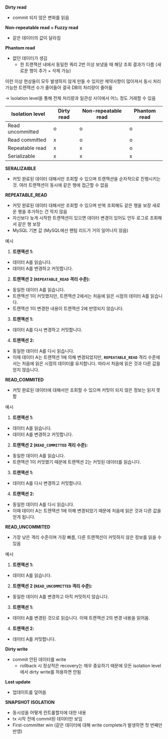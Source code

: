 **Dirty read**

- commit 되지 않은 변화를 읽음

**Non-repeatable read = Fuzzy read**

- 같은 데이터의 값이 달라짐

**Phantom read**

- 없던 데이터가 생김
  - 한 트랜잭션 내에서 동일한 쿼리 2번 이상 보냈을 때 해당 조회 결과가 다름 (새로운 행이 추가 + 삭제 가능)

이런 이상 현상들이 모두 발생하지 않게 만들 수 있지만 제약사항이 많아져서 동시 처리 가능한 트랜잭션 수가 줄어들어 결국 DB의 처리량이 줄어듦

→ Isolation level을 통해 전체 처리량과 일관성 사이에서 어느 정도 거래할 수 있음

| Isolation level | Dirty read | Non-repeatable read | Phantom read |
| --- | --- | --- | --- |
| Read uncommitted | o | o | o |
| Read committed | x | o | o |
| Repeatable read | x | x | o |
| Serializable | x | x | x |

**SERALIZAlBLE**
- 커밋 완료된 데이터 대해서만 조회할 수 있으며 트랜잭션을 순차적으로 진행시키는 것. 여러 트랜잭션이 동시에 같은 행에 접근할 수 없음

**REPEATABLE_READ**
- 커밋 완료된 데이터 대해서만 조회할 수 있으며 반복 조회해도 같은 행을 보장 새로운 행을 추가하는 건 막지 않음
- 자신보다 늦게 시작한 트랜잭션이 있으면 데이터 변경이 있어도 언두 로그로 조회해서 같은 행 보장
- MySQL 기본 값 (MySQL에선 팬텀 리드가 거의 일어나지 않음)

예시
1. **트랜잭션 1:**
  - 데이터 A를 읽습니다.
  - 데이터 A를 변경하고 커밋합니다.
2. **트랜잭션 2 (`REPEATABLE_READ` 격리 수준):**
  - 동일한 데이터 A를 읽습니다.
  - 트랜잭션 1이 커밋했지만, 트랜잭션 2에서는 처음에 읽은 시점의 데이터 A를 읽습니다.
  - 트랜잭션 1이 변경한 내용이 트랜잭션 2에 반영되지 않습니다.
3. **트랜잭션 1:**
  - 데이터 A를 다시 변경하고 커밋합니다.
4. **트랜잭션 2:**
  - 동일한 데이터 A를 다시 읽습니다.
  - 이때 데이터 A는 트랜잭션 1에 의해 변경되었지만, **`REPEATABLE_READ`** 격리 수준에서는 처음에 읽은 시점의 데이터를 유지합니다. 따라서 처음에 읽은 것과 다른 값을 얻지 않습니다.

**READ_COMMITED**
- 커밋 완료된 데이터에 대해서만 조회할 수 있으며 커밋이 되지 않은 정보는 읽지 못함

예시
1. **트랜잭션 1:**
  - 데이터 A를 읽습니다.
  - 데이터 A를 변경하고 커밋합니다.
2. **트랜잭션 2 (`READ_COMMITTED` 격리 수준):**
  - 동일한 데이터 A를 읽습니다.
  - 트랜잭션 1이 커밋했기 때문에 트랜잭션 2는 커밋된 데이터를 읽습니다.
3. **트랜잭션 1:**
  - 데이터 A를 다시 변경하고 커밋합니다.
4. **트랜잭션 2:**
  - 동일한 데이터 A를 다시 읽습니다.
  - 이때 데이터 A는 트랜잭션 1에 의해 변경되었기 때문에 처음에 읽은 것과 다른 값을 얻게 됩니다.

**READ_UNCOMMITED**
- 가장 낮은 격리 수준이며 가장 빠름, 다른 트랜잭션이 커밋하지 않은 정보를 읽을 수 있음

예시
1. **트랜잭션 1:**
  - 데이터 A를 읽습니다.
2. **트랜잭션 2 (`READ_UNCOMMITTED` 격리 수준):**
  - 동일한 데이터 A를 변경하고 아직 커밋하지 않습니다.
3. **트랜잭션 1:**
  - 데이터 A를 변경된 것으로 읽습니다. 이때 트랜잭션 2의 변경 내용을 읽어옴.
4. **트랜잭션 2:**
  - 데이터 A를 커밋합니다.

**Dirty write**

- commit 안된 데이터를 write
    - rollback 시 정상적은 recovery는 매우 중요하기 때문에 모든 isolation level에서 dirty write를 허용하면 안됨

**Lost update**

- 업데이트를 덮어씀

**SNAPSHOT ISOLATION**
- 동시성을 어떻게 컨트롤할지에 대한 내용
- tx 시작 전에 commit된 데이터만 보임
- First-committer win (같은 데이터에 대해 write complete가 발생하면 첫 번째만 반영)